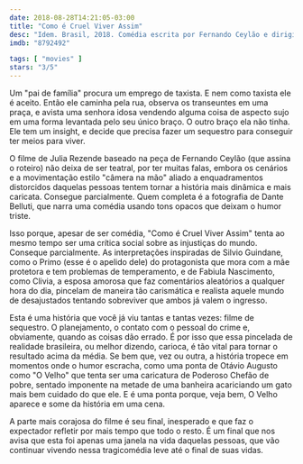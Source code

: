 ```yaml
---
date: 2018-08-28T14:21:05-03:00
title: "Como é Cruel Viver Assim"
desc: "Idem. Brasil, 2018. Comédia escrita por Fernando Ceylão e dirigida por Julia Rezende. Com Silvio Guindane, Débora Lamm, Fabiula Nascimento."
imdb: "8792492"

tags: [ "movies" ]
stars: "3/5"
---
```

Um "pai de família" procura um emprego de taxista. E nem como taxista ele é aceito. Então ele caminha pela rua, observa os transeuntes em uma praça, e avista uma senhora idosa vendendo alguma coisa de aspecto sujo em uma forma levantada pelo seu único braço. O outro braço ela não tinha. Ele tem um insight, e decide que precisa fazer um sequestro para conseguir ter meios para viver.

O filme de Julia Rezende baseado na peça de Fernando Ceylão (que assina o roteiro) não deixa de ser teatral, por ter muitas falas, embora os cenários e a movimentação estilo "câmera na mão" aliado a enquadramentos distorcidos daquelas pessoas tentem tornar a história mais dinâmica e mais caricata. Consegue parcialmente. Quem completa é a fotografia de Dante Belluti, que narra uma comédia usando tons opacos que deixam o humor triste.

Isso porque, apesar de ser comédia, "Como é Cruel Viver Assim" tenta ao mesmo tempo ser uma crítica social sobre as injustiças do mundo. Conseque parcialmente. As interpretações inspiradas de Silvio Guindane, como o Primo (esse é o apelido dele) do protagonista que mora com a mãe protetora e tem problemas de temperamento, e de Fabiula Nascimento, como Clivia, a esposa amorosa que faz comentários aleatórios a qualquer hora do dia, pincelam de maneira tão carismática e realista aquele mundo de desajustados tentando sobreviver que ambos já valem o ingresso.

Esta é uma história que você já viu tantas e tantas vezes: filme de sequestro. O planejamento, o contato com o pessoal do crime e, obviamente, quando as coisas dão errado. É por isso que essa pincelada de realidade brasileira, ou melhor dizendo, carioca, é tão vital para tornar o resultado acima da média. Se bem que, vez ou outra, a história tropece em momentos onde o humor escracha, como uma ponta de Otávio Augusto como "O Velho" que tenta ser uma caricatura de Poderoso Chefão de pobre, sentado imponente na metade de uma banheira acariciando um gato mais bem cuidado do que ele. E é uma ponta porque, veja bem, O Velho aparece e some da história em uma cena.

A parte mais corajosa do filme é seu final, inesperado e que faz o expectador refletir por mais tempo que todo o resto. É um final que nos avisa que esta foi apenas uma janela na vida daquelas pessoas, que vão continuar vivendo nessa tragicomédia leve até o final de suas vidas.
